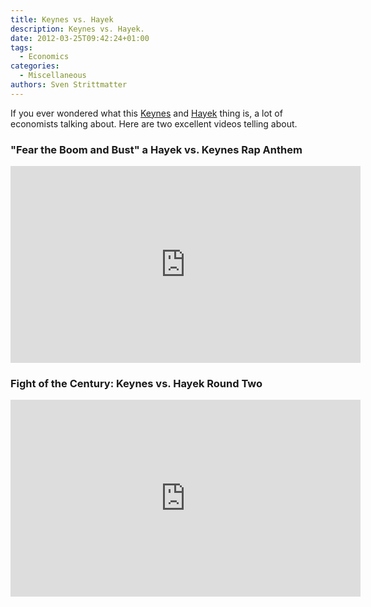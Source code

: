 ```yaml
---
title: Keynes vs. Hayek
description: Keynes vs. Hayek.
date: 2012-03-25T09:42:24+01:00
tags:
  - Economics
categories:
  - Miscellaneous
authors: Sven Strittmatter
---
```


If you  ever wondered what  this [Keynes][1] and [Hayek][2]  thing is, a  lot of
economists talking about. Here are two excellent videos telling about.

### "Fear the Boom and Bust" a Hayek vs. Keynes Rap Anthem

<iframe width="560" height="315" src="http://www.youtube.com/embed/d0nERTFo-Sk" frameborder="0" allowfullscreen></iframe>

### Fight of the Century: Keynes vs. Hayek Round Two

<iframe width="560" height="315" src="http://www.youtube.com/embed/GTQnarzmTOc" frameborder="0" allowfullscreen></iframe>

[1]: http://en.wikipedia.org/wiki/John_Maynard_Keynes
[2]: http://en.wikipedia.org/wiki/Friedrich_Hayek